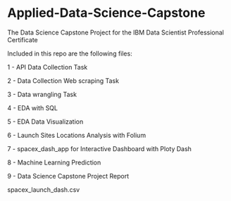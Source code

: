 # Applied-Data-Science-Capstone
The Data Science Capstone Project for the IBM Data Scientist Professional Certificate

Included in this repo are the following files:

1 - API Data Collection Task

2 - Data Collection Web scraping Task

3 - Data wrangling Task

4 - EDA with SQL

5 - EDA Data Visualization

6 - Launch Sites Locations Analysis with Folium

7 - spacex_dash_app for Interactive Dashboard with Ploty Dash

8 - Machine Learning Prediction

9 - Data Science Capstone Project Report

spacex_launch_dash.csv
